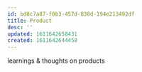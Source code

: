 ```yaml
---
id: bd8c7a87-f0b3-457d-830d-194e213492df
title: Product
desc: ''
updated: 1611642658431
created: 1611642644458
---
```


learnings & thoughts on products
